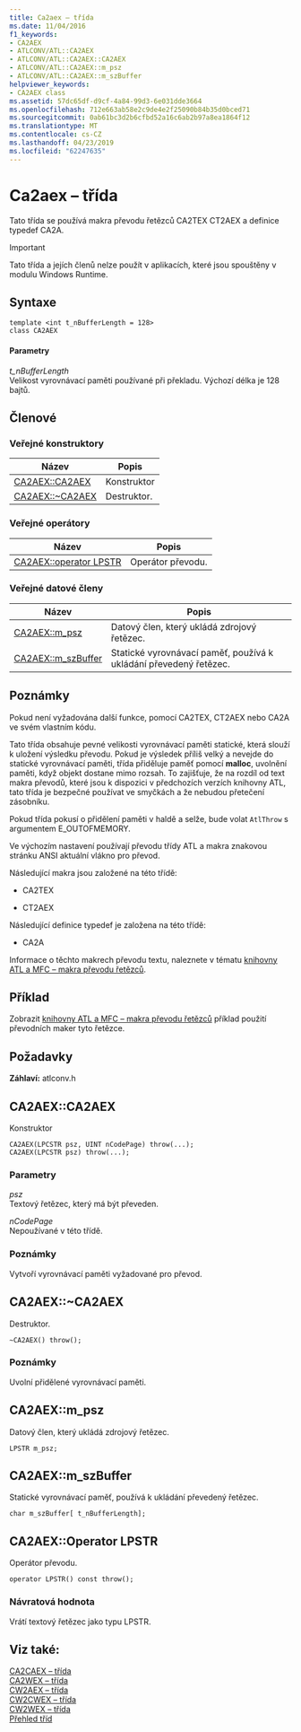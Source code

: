 ```yaml
---
title: Ca2aex – třída
ms.date: 11/04/2016
f1_keywords:
- CA2AEX
- ATLCONV/ATL::CA2AEX
- ATLCONV/ATL::CA2AEX::CA2AEX
- ATLCONV/ATL::CA2AEX::m_psz
- ATLCONV/ATL::CA2AEX::m_szBuffer
helpviewer_keywords:
- CA2AEX class
ms.assetid: 57dc65df-d9cf-4a84-99d3-6e031dde3664
ms.openlocfilehash: 712e663ab58e2c9de4e2f25090b84b35d0bced71
ms.sourcegitcommit: 0ab61bc3d2b6cfbd52a16c6ab2b97a8ea1864f12
ms.translationtype: MT
ms.contentlocale: cs-CZ
ms.lasthandoff: 04/23/2019
ms.locfileid: "62247635"
---
```

# <a name="ca2aex-class"></a>Ca2aex – třída

Tato třída se používá makra převodu řetězců CA2TEX CT2AEX a definice typedef CA2A.

> [!IMPORTANT]
>  Tato třída a jejích členů nelze použít v aplikacích, které jsou spouštěny v modulu Windows Runtime.

## <a name="syntax"></a>Syntaxe

```
template <int t_nBufferLength = 128>
class CA2AEX
```

#### <a name="parameters"></a>Parametry

*t_nBufferLength*<br/>
Velikost vyrovnávací paměti používané při překladu. Výchozí délka je 128 bajtů.

## <a name="members"></a>Členové

### <a name="public-constructors"></a>Veřejné konstruktory

|Název|Popis|
|----------|-----------------|
|[CA2AEX::CA2AEX](#ca2aex)|Konstruktor|
|[CA2AEX::~CA2AEX](#dtor)|Destruktor.|

### <a name="public-operators"></a>Veřejné operátory

|Název|Popis|
|----------|-----------------|
|[CA2AEX::operator LPSTR](#operator_lpstr)|Operátor převodu.|

### <a name="public-data-members"></a>Veřejné datové členy

|Název|Popis|
|----------|-----------------|
|[CA2AEX::m_psz](#m_psz)|Datový člen, který ukládá zdrojový řetězec.|
|[CA2AEX::m_szBuffer](#m_szbuffer)|Statické vyrovnávací paměť, používá k ukládání převedený řetězec.|

## <a name="remarks"></a>Poznámky

Pokud není vyžadována další funkce, pomocí CA2TEX, CT2AEX nebo CA2A ve svém vlastním kódu.

Tato třída obsahuje pevné velikosti vyrovnávací paměti statické, která slouží k uložení výsledku převodu. Pokud je výsledek příliš velký a nevejde do statické vyrovnávací paměti, třída přiděluje paměť pomocí **malloc**, uvolnění paměti, když objekt dostane mimo rozsah. To zajišťuje, že na rozdíl od text makra převodů, které jsou k dispozici v předchozích verzích knihovny ATL, tato třída je bezpečné používat ve smyčkách a že nebudou přetečení zásobníku.

Pokud třída pokusí o přidělení paměti v haldě a selže, bude volat `AtlThrow` s argumentem E_OUTOFMEMORY.

Ve výchozím nastavení používají převodu třídy ATL a makra znakovou stránku ANSI aktuální vlákno pro převod.

Následující makra jsou založené na této třídě:

- CA2TEX

- CT2AEX

Následující definice typedef je založena na této třídě:

- CA2A

Informace o těchto makrech převodu textu, naleznete v tématu [knihovny ATL a MFC – makra převodu řetězců](string-conversion-macros.md).

## <a name="example"></a>Příklad

Zobrazit [knihovny ATL a MFC – makra převodu řetězců](string-conversion-macros.md) příklad použití převodních maker tyto řetězce.

## <a name="requirements"></a>Požadavky

**Záhlaví:** atlconv.h

##  <a name="ca2aex"></a>  CA2AEX::CA2AEX

Konstruktor

```
CA2AEX(LPCSTR psz, UINT nCodePage) throw(...);
CA2AEX(LPCSTR psz) throw(...);
```

### <a name="parameters"></a>Parametry

*psz*<br/>
Textový řetězec, který má být převeden.

*nCodePage*<br/>
Nepoužívané v této třídě.

### <a name="remarks"></a>Poznámky

Vytvoří vyrovnávací paměti vyžadované pro převod.

##  <a name="dtor"></a>  CA2AEX::~CA2AEX

Destruktor.

```
~CA2AEX() throw();
```

### <a name="remarks"></a>Poznámky

Uvolní přidělené vyrovnávací paměti.

##  <a name="m_psz"></a>  CA2AEX::m_psz

Datový člen, který ukládá zdrojový řetězec.

```
LPSTR m_psz;
```

##  <a name="m_szbuffer"></a>  CA2AEX::m_szBuffer

Statické vyrovnávací paměť, používá k ukládání převedený řetězec.

```
char m_szBuffer[ t_nBufferLength];
```

##  <a name="operator_lpstr"></a>  CA2AEX::Operator LPSTR

Operátor převodu.

```
operator LPSTR() const throw();
```

### <a name="return-value"></a>Návratová hodnota

Vrátí textový řetězec jako typu LPSTR.

## <a name="see-also"></a>Viz také:

[CA2CAEX – třída](../../atl/reference/ca2caex-class.md)<br/>
[CA2WEX – třída](../../atl/reference/ca2wex-class.md)<br/>
[CW2AEX – třída](../../atl/reference/cw2aex-class.md)<br/>
[CW2CWEX – třída](../../atl/reference/cw2cwex-class.md)<br/>
[CW2WEX – třída](../../atl/reference/cw2wex-class.md)<br/>
[Přehled tříd](../../atl/atl-class-overview.md)
